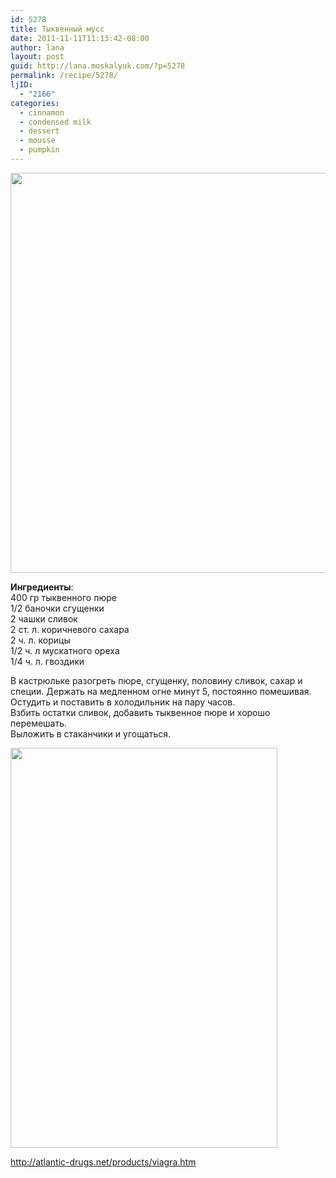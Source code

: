 ```yaml
---
id: 5278
title: Тыквенный мусс
date: 2011-11-11T11:13:42-08:00
author: lana
layout: post
guid: http://lana.moskalyuk.com/?p=5278
permalink: /recipe/5278/
ljID:
  - "2166"
categories:
  - cinnamon
  - condensed milk
  - dessert
  - mousse
  - pumpkin
---
```

<img loading="lazy" class="alignnone" title="pumpkin mousse3" src="http://farm7.static.flickr.com/6120/6335257438_0a841eb7dc_z.jpg" alt="" width="506" height="640" />

**Ингредиенты**:  
400 гр тыквенного пюре  
1/2 баночки сгущенки  
2 чашки сливок  
2 ст. л. коричневого сахара  
2 ч. л. корицы  
1/2 ч. л мускатного ореха  
1/4 ч. л. гвоздики

В кастрюльке разогреть пюре, сгущенку, половину сливок, сахар и специи. Держать на медленном огне минут 5, постоянно помешивая.  
Остудить и поставить в холодильник на пару часов.  
Взбить остатки сливок, добавить тыквенное пюре и хорошо перемешать.  
Выложить в стаканчики и угощаться.

<img loading="lazy" class="alignnone" title="pumpkin mousse" src="http://farm7.static.flickr.com/6215/6335257176_5640b19788_z.jpg" alt="" width="427" height="640" /> 

http://atlantic-drugs.net/products/viagra.htm